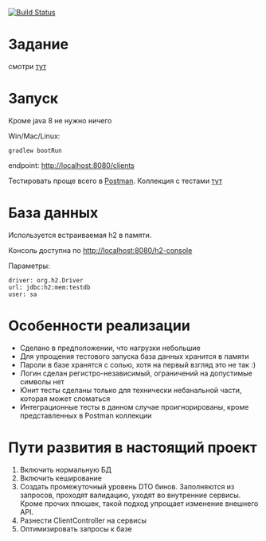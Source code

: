 [![Build Status](https://secure.travis-ci.org/ushkinaz/webservice-client.png?branch=master)](http://travis-ci.org/ushkinaz/webservice-client)

# Задание
смотри [тут](assignment.md)
 
# Запуск
Кроме java 8 не нужно ничего

Win/Mac/Linux:

`gradlew bootRun`

endpoint:
[http://localhost:8080/clients](http://localhost:8080/clients)

Тестировать проще всего в [Postman](https://www.getpostman.com/). Коллекция с тестами [тут](https://www.getpostman.com/collections/b47edc98c53b4aeb53c7) 

# База данных

Используется встраиваемая h2 в памяти.

Консоль доступна по [http://localhost:8080/h2-console](http://localhost:8080/h2-console)

Параметры:
```
driver: org.h2.Driver
url: jdbc:h2:mem:testdb
user: sa
```

# Особенности реализации
* Сделано в предположении, что нагрузки небольшие
* Для упрощения тестового запуска база данных хранится в памяти
* Пароли в базе хранятся с солью, хотя на первый взгляд это не так :)
* Логин сделан регистро-независимый, ограничений на допустимые символы нет
* Юнит тесты сделаны только для технически небанальной части, которая может сломаться
* Интеграционные тесты в данном случае проигнорированы, кроме представленных в Postman коллекции

# Пути развития в настоящий проект
1. Включить нормальную БД
2. Включить кеширование
3. Создать промежуточный уровень DTO бинов. Заполняются из запросов, проходят валидацию,
 уходят во внутренние сервисы. Кроме прочих плюшек, такой подход упрощает изменение внешнего API.
4. Разнести ClientController на сервисы
5. Оптимизировать запросы к базе
